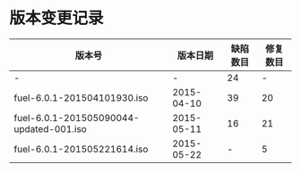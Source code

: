 # 版本变更记录

|版本号|版本日期|缺陷数目|修复数目|
|------|--------|--------|--------|
|-|-|24|-|
|fuel-6.0.1-201504101930.iso|2015-04-10|39|20|
|fuel-6.0.1-201505090044-updated-001.iso|2015-05-11|16|21|
|fuel-6.0.1-201505221614.iso|2015-05-22|-|5|
